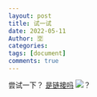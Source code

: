 ```yaml
---
layout: post
title: 试一试
date: 2022-05-11
Author: 🈳
categories: 
tags: [document]
comments: true
--- 
```

尝试一下？
[是链接吗](github.com)
![？](https://raw.githubusercontent.com/FromEndWorld/LOFFER/master/images/logo.png)
